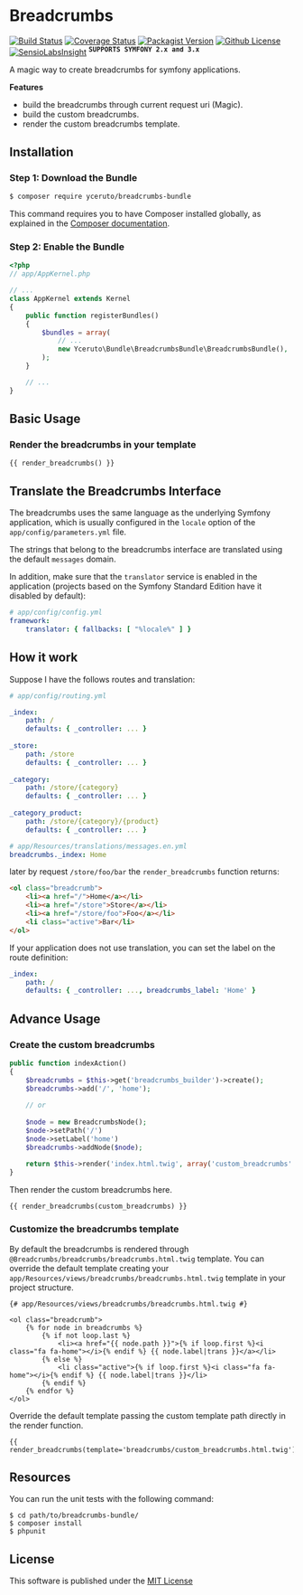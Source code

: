 Breadcrumbs
===========

[![Build Status](https://travis-ci.org/yceruto/breadcrumbs-bundle.svg?branch=master)](https://travis-ci.org/yceruto/breadcrumbs-bundle)
[![Coverage Status](https://img.shields.io/coveralls/yceruto/breadcrumbs-bundle/master.svg)](https://coveralls.io/github/yceruto/breadcrumbs-bundle?branch=master)
[![Packagist Version](https://img.shields.io/packagist/v/yceruto/breadcrumbs-bundle.svg)](https://packagist.org/packages/yceruto/breadcrumbs-bundle)
[![Github License](https://img.shields.io/github/license/yceruto/breadcrumbs-bundle.svg)](https://github.com/yceruto/breadcrumbs-bundle)
[![SensioLabsInsight](https://insight.sensiolabs.com/projects/d5df66f3-377d-4f39-9875-bbda6e3d235d/mini.png)](https://insight.sensiolabs.com/projects/d5df66f3-377d-4f39-9875-bbda6e3d235d)
<sup><kbd>**SUPPORTS SYMFONY 2.x and 3.x**</kbd></sup>

A magic way to create breadcrumbs for symfony applications.

**Features**
* build the breadcrumbs through current request uri (Magic).
* build the custom breadcrumbs.
* render the custom breadcrumbs template.

Installation
------------

### Step 1: Download the Bundle

```bash
$ composer require yceruto/breadcrumbs-bundle
```

This command requires you to have Composer installed globally, as explained
in the [Composer documentation](https://getcomposer.org/doc/00-intro.md).

### Step 2: Enable the Bundle

```php
<?php
// app/AppKernel.php

// ...
class AppKernel extends Kernel
{
    public function registerBundles()
    {
        $bundles = array(
            // ...
            new Yceruto\Bundle\BreadcrumbsBundle\BreadcrumbsBundle(),
        );
    }

    // ...
}
```

Basic Usage
-----------

### Render the breadcrumbs in your template

```twig
{{ render_breadcrumbs() }}
```

Translate the Breadcrumbs Interface
-----------------------------------

The breadcrumbs uses the same language as the underlying Symfony application, which
is usually configured in the `locale` option of the `app/config/parameters.yml`
file.

The strings that belong to the breadcrumbs interface are translated using the 
default `messages` domain.

In addition, make sure that the `translator` service is enabled in the
application (projects based on the Symfony Standard Edition have it disabled
by default):

```yaml
# app/config/config.yml
framework:
    translator: { fallbacks: [ "%locale%" ] }
```

How it work
-----------

Suppose I have the follows routes and translation:

```yaml
# app/config/routing.yml

_index:
	path: /
	defaults: { _controller: ... }
	
_store:
	path: /store
	defaults: { _controller: ... }
	
_category:
	path: /store/{category}
	defaults: { _controller: ... }
	
_category_product:
	path: /store/{category}/{product}
	defaults: { _controller: ... }
```

```yaml
# app/Resources/translations/messages.en.yml
breadcrumbs._index: Home
```

later by request `/store/foo/bar` the `render_breadcrumbs` function returns:

```html
<ol class="breadcrumb">
    <li><a href="/">Home</a></li>
    <li><a href="/store">Store</a></li>
    <li><a href="/store/foo">Foo</a></li>
    <li class="active">Bar</li>
</ol>
```

If your application does not use translation, you can set the label on the route definition:

```yaml
_index:
	path: /
	defaults: { _controller: ..., breadcrumbs_label: 'Home' }
```

Advance Usage
-------------

### Create the custom breadcrumbs

```php
public function indexAction() 
{
	$breadcrumbs = $this->get('breadcrumbs_builder')->create();
	$breadcrumbs->add('/', 'home');
	
	// or
	
	$node = new BreadcrumbsNode();
	$node->setPath('/')
	$node->setLabel('home')
	$breadcrumbs->addNode($node);
	
	return $this->render('index.html.twig', array('custom_breadcrumbs' => $breadcrumbs))
}
```

Then render the custom breadcrumbs here.

```twig
{{ render_breadcrumbs(custom_breadcrumbs) }}
```

### Customize the breadcrumbs template

By default the breadcrumbs is rendered through `@Breadcrumbs/breadcrumbs/breadcrumbs.html.twig` template. You can override the default template creating your `app/Resources/views/breadcrumbs/breadcrumbs.html.twig` template in your project structure.

```twig
{# app/Resources/views/breadcrumbs/breadcrumbs.html.twig #}

<ol class="breadcrumb">
    {% for node in breadcrumbs %}
        {% if not loop.last %}
            <li><a href="{{ node.path }}">{% if loop.first %}<i class="fa fa-home"></i>{% endif %} {{ node.label|trans }}</a></li>
        {% else %}
            <li class="active">{% if loop.first %}<i class="fa fa-home"></i>{% endif %} {{ node.label|trans }}</li>
        {% endif %}
    {% endfor %}
</ol>
```

Override the default template passing the custom template path directly in the render function.

```twig
{{ render_breadcrumbs(template='breadcrumbs/custom_breadcrumbs.html.twig')
```

Resources
---------

You can run the unit tests with the following command:

    $ cd path/to/breadcrumbs-bundle/
    $ composer install
    $ phpunit

License
-------

This software is published under the [MIT License](LICENSE)

